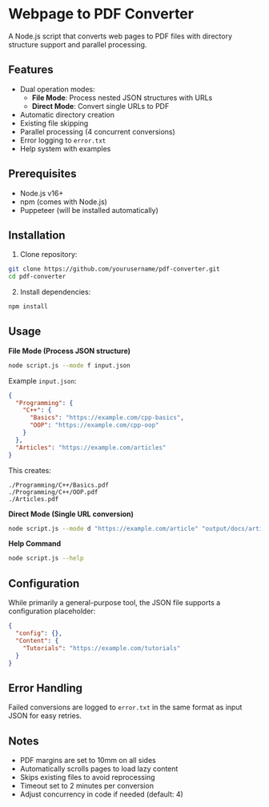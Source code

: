 # Webpage to PDF Converter

A Node.js script that converts web pages to PDF files with directory structure support and parallel processing.

## Features

- Dual operation modes:
  - **File Mode**: Process nested JSON structures with URLs
  - **Direct Mode**: Convert single URLs to PDF
- Automatic directory creation
- Existing file skipping
- Parallel processing (4 concurrent conversions)
- Error logging to `error.txt`
- Help system with examples

## Prerequisites

- Node.js v16+
- npm (comes with Node.js)
- Puppeteer (will be installed automatically)

## Installation

1. Clone repository:

```bash
git clone https://github.com/yourusername/pdf-converter.git
cd pdf-converter
```

2. Install dependencies:

```bash
npm install
```

## Usage

**File Mode (Process JSON structure)**

```bash
node script.js --mode f input.json
```

Example `input.json`:

```json
{
  "Programming": {
    "C++": {
      "Basics": "https://example.com/cpp-basics",
      "OOP": "https://example.com/cpp-oop"
    }
  },
  "Articles": "https://example.com/articles"
}
```

This creates:

```text
./Programming/C++/Basics.pdf
./Programming/C++/OOP.pdf
./Articles.pdf
```

**Direct Mode (Single URL conversion)**

```bash
node script.js --mode d "https://example.com/article" "output/docs/article.pdf"
```

**Help Command**

```bash
node script.js --help
```

## Configuration

While primarily a general-purpose tool, the JSON file supports a configuration placeholder:

```json
{
  "config": {},
  "Content": {
    "Tutorials": "https://example.com/tutorials"
  }
}
```

## Error Handling

Failed conversions are logged to `error.txt` in the same format as input JSON for easy retries.

## Notes

- PDF margins are set to 10mm on all sides
- Automatically scrolls pages to load lazy content
- Skips existing files to avoid reprocessing
- Timeout set to 2 minutes per conversion
- Adjust concurrency in code if needed (default: 4)
